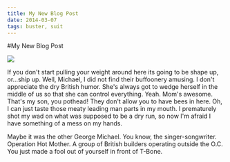 ```yaml
---
title: My New Blog Post
date: 2014-03-07
tags: buster, suit
---
```


#My New Blog Post

<div class="image">
  <img src="http://goo.gl/zam2RE">
</div>

If you don't start pulling your weight around here its going to be shape up, or…ship up. Well, Michael, I did not find their buffoonery amusing. I don't appreciate the dry British humor. She's always got to wedge herself in the middle of us so that she can control everything. Yeah. Mom's awesome. That's my son, you pothead! They don't allow you to have bees in here. Oh, I can just taste those meaty leading man parts in my mouth. I prematurely shot my wad on what was supposed to be a dry run, so now I'm afraid I have something of a mess on my hands.

Maybe it was the other George Michael. You know, the singer-songwriter. Operation Hot Mother. A group of British builders operating outside the O.C. You just made a fool out of yourself in front of T-Bone.
